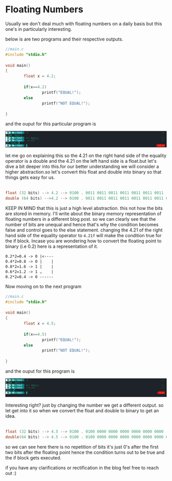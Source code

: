 # Floating Numbers

Usually we don't deal much with floating numbers on a daily basis but this one's
in particularly interesting.

below is are two programs and their respective outputs.

```c
//main.c
#include "stdio.h"

void main()
{
        float x = 4.2;

        if(x==4.2)
                printf("EQUAL!");
        else
                printf("NOT EQUAL!");

}
```
and the ouput for this particular program is

![ss2](images/ss2.png)

let me go on explaining this so the 4.21 on the right hand side of the equality
operator is a double and the 4.21 on the left hand side is a float.but let's dive
a bit deeper into this.for our better understanding we will consider a higher 
abstraction.so let's convert this float and double into binary so that things
gets easy for us.

```c

float (32 bits) --> 4.2 --> 0100 . 0011 0011 0011 0011 0011 0011 0011
double (64 bits) -->4.2 --> 0100 . 0011 0011 0011 0011 0011 0011 0011 0011 0011 0011 0011 0011 0011 0011

```
KEEP IN MIND that this is just a high level abstraction. this not how the bits are stored in memory.
I'll write about the binary memory representation of floating  numbers in a different
blog post. so we can clearly see that the number of bits are unequal and hence that's why 
the condition becomes false and control goes to the else statement. changing the 4.21 of the
right hand side of the equality operator to ```4.21f``` will make the condition true for the 
if block. Incase you are wondering how to convert the floating point to binary (i.e 0.2) here
is a representation of it.
```
0.2*2=0.4 -> 0 |<----
0.4*2=0.8 -> 0 |    |
0.8*2=1.6 -> 1 |    |
0.6*2=1.2 -> 1 ⌄    |
0.2*2=0.4 -> 0 ------

```
Now moving on to the next program

```c
//main.c
#include "stdio.h"

void main()
{
        float x = 4.5;

        if(x==4.5)
                printf("EQUAL!");
        else
                printf("NOT EQUAL!");

}

```
and the ouput for this program is

![ss3](images/ss3.png)

Interesting right? just by changing the number we get a different output. so let get into
it so when we convert the float and double to binary to get an idea.

```c

float (32 bits) --> 4.5 --> 0100 . 0100 0000 0000 0000 0000 0000 0000
double(64 bits) --> 4.5 --> 0100 . 0100 0000 0000 0000 0000 0000 0000 0000 0000 0000 0000 0000 0000 0000

```
so we can see here there is no repetition of bits it's just 0's after the first two bits after the floating point
hence the condition turns out to be true and the if block gets executed.


if you have any clarifications or rectification in the blog feel free to reach out :)



